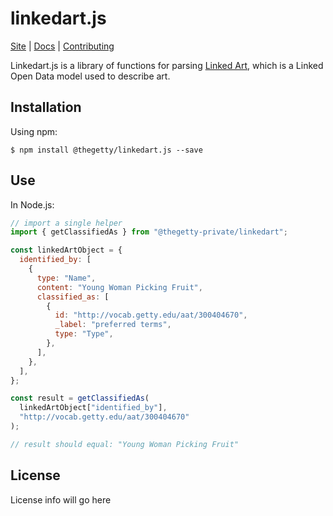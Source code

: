 # linkedart.js

[Site](https://data.getty.edu/) |
[Docs](https://data.getty.edu/) |
[Contributing](https://github.com/thegetty/linkedart.js/blob/master/.github/CONTRIBUTING.md)

Linkedart.js is a library of functions for parsing [Linked Art](https://linked.art/), which is a Linked Open Data model used to describe art.

## Installation

Using npm:

```shell
$ npm install @thegetty/linkedart.js --save
```

## Use

In Node.js:

```js
// import a single helper
import { getClassifiedAs } from "@thegetty-private/linkedart";

const linkedArtObject = {
  identified_by: [
    {
      type: "Name",
      content: "Young Woman Picking Fruit",
      classified_as: [
        {
          id: "http://vocab.getty.edu/aat/300404670",
          _label: "preferred terms",
          type: "Type",
        },
      ],
    },
  ],
};

const result = getClassifiedAs(
  linkedArtObject["identified_by"],
  "http://vocab.getty.edu/aat/300404670"
);

// result should equal: "Young Woman Picking Fruit"
```

## License

License info will go here
